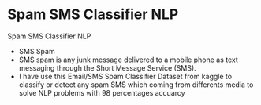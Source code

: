 # Spam SMS Classifier NLP
Spam SMS Classifier NLP
* SMS Spam
* SMS spam is any junk message delivered to a mobile phone as text messaging through the Short Message Service (SMS).
* I have use this Email/SMS Spam Classifier Dataset from kaggle to classify or detect any spam SMS which coming from differents media to solve NLP problems with 98 percentages accuarcy 

